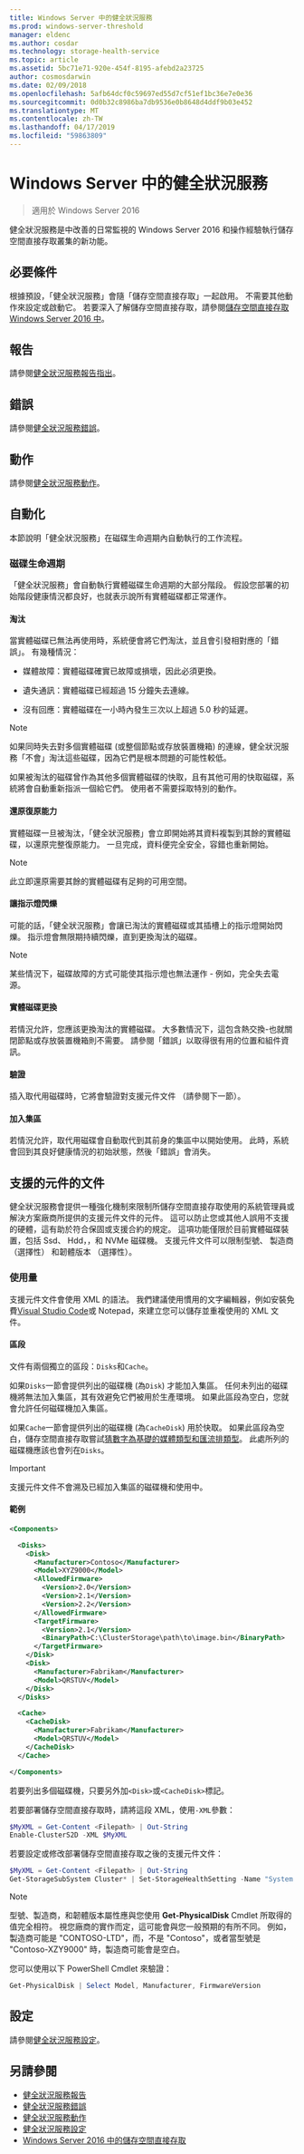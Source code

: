 ```yaml
---
title: Windows Server 中的健全狀況服務
ms.prod: windows-server-threshold
manager: eldenc
ms.author: cosdar
ms.technology: storage-health-service
ms.topic: article
ms.assetid: 5bc71e71-920e-454f-8195-afebd2a23725
author: cosmosdarwin
ms.date: 02/09/2018
ms.openlocfilehash: 5afb64dcf0c59697ed55d7cf51ef1bc36e7e0e36
ms.sourcegitcommit: 0d0b32c8986ba7db9536e0b8648d4ddf9b03e452
ms.translationtype: MT
ms.contentlocale: zh-TW
ms.lasthandoff: 04/17/2019
ms.locfileid: "59863809"
---
```

# <a name="health-service-in-windows-server"></a>Windows Server 中的健全狀況服務

> 適用於 Windows Server 2016

健全狀況服務是中改善的日常監視的 Windows Server 2016 和操作經驗執行儲存空間直接存取叢集的新功能。

## <a name="prerequisites"></a>必要條件  

根據預設，「健全狀況服務」會隨「儲存空間直接存取」一起啟用。 不需要其他動作來設定或啟動它。 若要深入了解儲存空間直接存取，請參閱[儲存空間直接存取 Windows Server 2016 中](../storage/storage-spaces/storage-spaces-direct-overview.md)。  

## <a name="reports"></a>報告

請參閱[健全狀況服務報告指出](health-service-reports.md)。

## <a name="faults"></a>錯誤

請參閱[健全狀況服務錯誤](health-service-faults.md)。

## <a name="actions"></a>動作

請參閱[健全狀況服務動作](health-service-actions.md)。

## <a name="automation"></a>自動化  

本節說明「健全狀況服務」在磁碟生命週期內自動執行的工作流程。  

### <a name="disk-lifecycle"></a>磁碟生命週期   

「健全狀況服務」會自動執行實體磁碟生命週期的大部分階段。 假設您部署的初始階段健康情況都良好，也就表示說所有實體磁碟都正常運作。  

#### <a name="retirement"></a>淘汰  

當實體磁碟已無法再使用時，系統便會將它們淘汰，並且會引發相對應的「錯誤」。 有幾種情況：  

-   媒體故障：實體磁碟確實已故障或損壞，因此必須更換。  

-   遺失通訊：實體磁碟已經超過 15 分鐘失去連線。  

-   沒有回應：實體磁碟在一小時內發生三次以上超過 5.0 秒的延遲。  

>[!NOTE]
> 如果同時失去對多個實體磁碟 (或整個節點或存放裝置機箱) 的連線，健全狀況服務「不會」淘汰這些磁碟，因為它們是根本問題的可能性較低。  

如果被淘汰的磁碟曾作為其他多個實體磁碟的快取，且有其他可用的快取磁碟，系統將會自動重新指派一個給它們。 使用者不需要採取特別的動作。  

#### <a name="restoring-resiliency"></a>還原復原能力  

實體磁碟一旦被淘汰，「健全狀況服務」會立即開始將其資料複製到其餘的實體磁碟，以還原完整復原能力。 一旦完成，資料便完全安全，容錯也重新開始。  

>[!NOTE]
> 此立即還原需要其餘的實體磁碟有足夠的可用空間。  

#### <a name="blinking-the-indicator-light"></a>讓指示燈閃爍  

可能的話，「健全狀況服務」會讓已淘汰的實體磁碟或其插槽上的指示燈開始閃爍。 指示燈會無限期持續閃爍，直到更換淘汰的磁碟。  

>[!NOTE]
> 某些情況下，磁碟故障的方式可能使其指示燈也無法運作 - 例如，完全失去電源。  

#### <a name="physical-replacement"></a>實體磁碟更換  

若情況允許，您應該更換淘汰的實體磁碟。 大多數情況下，這包含熱交換-也就關閉節點或存放裝置機箱則不需要。 請參閱「錯誤」以取得很有用的位置和組件資訊。  

#### <a name="verification"></a>驗證

插入取代用磁碟時，它將會驗證對支援元件文件 （請參閱下一節）。

#### <a name="pooling"></a>加入集區  

若情況允許，取代用磁碟會自動取代到其前身的集區中以開始使用。 此時，系統會回到其良好健康情況的初始狀態，然後「錯誤」會消失。  

## <a name="supported-components-document"></a>支援的元件的文件  

健全狀況服務會提供一種強化機制來限制所儲存空間直接存取使用的系統管理員或解決方案廠商所提供的支援元件文件的元件。 這可以防止您或其他人誤用不支援的硬體，這有助於符合保固或支援合約的規定。 這項功能僅限於目前實體磁碟裝置，包括 Ssd、 Hdd，，和 NVMe 磁碟機。 支援元件文件可以限制型號、 製造商 （選擇性） 和韌體版本 （選擇性）。

### <a name="usage"></a>使用量  

支援元件文件會使用 XML 的語法。 我們建議使用慣用的文字編輯器，例如安裝免費[Visual Studio Code](http://code.visualstudio.com/)或 Notepad，來建立您可以儲存並重複使用的 XML 文件。

#### <a name="sections"></a>區段

文件有兩個獨立的區段：`Disks`和`Cache`。

如果`Disks`一節會提供列出的磁碟機 (為`Disk`) 才能加入集區。 任何未列出的磁碟機將無法加入集區，其有效避免它們被用於生產環境。 如果此區段為空白，您就會允許任何磁碟機加入集區。

如果`Cache`一節會提供列出的磁碟機 (為`CacheDisk`) 用於快取。 如果此區段為空白，儲存空間直接存取嘗試[猜數字為基礎的媒體類型和匯流排類型](../storage/storage-spaces/understand-the-cache.md#cache-drives-are-selected-automatically)。 此處所列的磁碟機應該也會列在`Disks`。

>[!IMPORTANT]
> 支援元件文件不會溯及已經加入集區的磁碟機和使用中。  

#### <a name="example"></a>範例

```XML
<Components>

  <Disks>
    <Disk>
      <Manufacturer>Contoso</Manufacturer>
      <Model>XYZ9000</Model>
      <AllowedFirmware>
        <Version>2.0</Version>
        <Version>2.1</Version>
        <Version>2.2</Version>
      </AllowedFirmware>
      <TargetFirmware>
        <Version>2.1</Version>
        <BinaryPath>C:\ClusterStorage\path\to\image.bin</BinaryPath>
      </TargetFirmware>
    </Disk>
    <Disk>
      <Manufacturer>Fabrikam</Manufacturer>
      <Model>QRSTUV</Model>
    </Disk>
  </Disks>

  <Cache>
    <CacheDisk>
      <Manufacturer>Fabrikam</Manufacturer>
      <Model>QRSTUV</Model>
    </CacheDisk>
  </Cache>

</Components>

```

若要列出多個磁碟機，只要另外加`<Disk>`或`<CacheDisk>`標記。

若要部署儲存空間直接存取時，請將這段 XML，使用`-XML`參數：

```PowerShell
$MyXML = Get-Content <Filepath> | Out-String  
Enable-ClusterS2D -XML $MyXML
```

若要設定或修改部署儲存空間直接存取之後的支援元件文件：

```PowerShell
$MyXML = Get-Content <Filepath> | Out-String  
Get-StorageSubSystem Cluster* | Set-StorageHealthSetting -Name "System.Storage.SupportedComponents.Document" -Value $MyXML  
```

>[!NOTE]
>型號、製造商，和韌體版本屬性應與您使用 **Get-PhysicalDisk** Cmdlet 所取得的值完全相符。 視您廠商的實作而定，這可能會與您一般預期的有所不同。 例如，製造商可能是 "CONTOSO-LTD"，而，不是 "Contoso"，或者當型號是 "Contoso-XZY9000" 時，製造商可能會是空白。  

您可以使用以下 PowerShell Cmdlet 來驗證：  

```PowerShell
Get-PhysicalDisk | Select Model, Manufacturer, FirmwareVersion  
```

## <a name="settings"></a>設定

請參閱[健全狀況服務設定](health-service-settings.md)。

## <a name="see-also"></a>另請參閱

- [健全狀況服務報告](health-service-reports.md)
- [健全狀況服務錯誤](health-service-faults.md)
- [健全狀況服務動作](health-service-actions.md)
- [健全狀況服務設定](health-service-settings.md)
- [Windows Server 2016 中的儲存空間直接存取](../storage/storage-spaces/storage-spaces-direct-overview.md)
